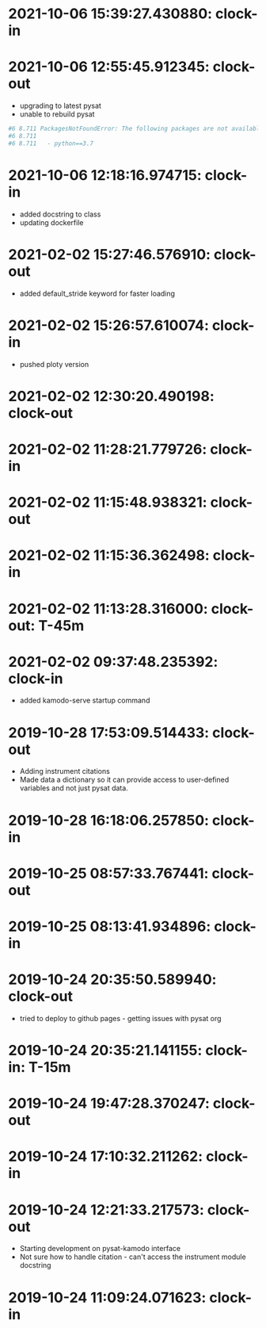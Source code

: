 
# 2021-10-06 15:39:27.430880: clock-in

# 2021-10-06 12:55:45.912345: clock-out

* upgrading to latest pysat
* unable to rebuild pysat
```sh
#6 8.711 PackagesNotFoundError: The following packages are not available from current channels:
#6 8.711 
#6 8.711   - python==3.7
```

# 2021-10-06 12:18:16.974715: clock-in

* added docstring to class
* updating dockerfile

# 2021-02-02 15:27:46.576910: clock-out

* added default_stride keyword for faster loading

# 2021-02-02 15:26:57.610074: clock-in

* pushed ploty version

# 2021-02-02 12:30:20.490198: clock-out


# 2021-02-02 11:28:21.779726: clock-in

# 2021-02-02 11:15:48.938321: clock-out


# 2021-02-02 11:15:36.362498: clock-in

# 2021-02-02 11:13:28.316000: clock-out: T-45m 


# 2021-02-02 09:37:48.235392: clock-in

* added kamodo-serve startup command

# 2019-10-28 17:53:09.514433: clock-out
* Adding instrument citations
* Made data a dictionary so it can provide access to user-defined variables and not just pysat data.

# 2019-10-28 16:18:06.257850: clock-in

# 2019-10-25 08:57:33.767441: clock-out

# 2019-10-25 08:13:41.934896: clock-in

# 2019-10-24 20:35:50.589940: clock-out
* tried to deploy to github pages - getting issues with pysat org

# 2019-10-24 20:35:21.141155: clock-in: T-15m

# 2019-10-24 19:47:28.370247: clock-out

# 2019-10-24 17:10:32.211262: clock-in

# 2019-10-24 12:21:33.217573: clock-out
* Starting development on pysat-kamodo interface
* Not sure how to handle citation - can't access the instrument module docstring

# 2019-10-24 11:09:24.071623: clock-in

